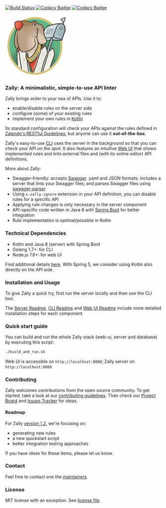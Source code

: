 [![Build Status](https://travis-ci.org/zalando-incubator/zally.svg?branch=master)](https://travis-ci.org/zalando-incubator/zally)
[![Codacy Badge](https://api.codacy.com/project/badge/Grade/05a7515011504c06b1cb35ede27ac7d4)](https://www.codacy.com/app/zally/zally?utm_source=github.com&amp;utm_medium=referral&amp;utm_content=zalando-incubator/zally&amp;utm_campaign=Badge_Grade)
[![Codacy Badge](https://api.codacy.com/project/badge/Coverage/05a7515011504c06b1cb35ede27ac7d4)](https://www.codacy.com/app/zally/zally?utm_source=github.com&utm_medium=referral&utm_content=zalando-incubator/zally&utm_campaign=Badge_Coverage)

<img src="logo.png" width="200" height="200" />

### Zally: A minimalistic, simple-to-use API linter

Zally brings order to your sea of APIs. Use it to:
- enable/disable rules on the server side
- configure (some) of your existing rules
- implement your own rules in [Kotlin](https://kotlinlang.org/)

Its standard configuration will check your APIs against the rules defined in [Zalando's RESTful Guidelines](http://zalando.github.io/restful-api-guidelines/), but anyone can use it **out-of-the-box**.

Zally's easy-to-use [CLI](cli/README.md) uses the server in the background so that you can check your API *on the spot*. It also features an intuitive [Web UI](web-ui/README.md) that shows implemented rules and lints external files and (with its online editor) API definitions.

More about Zally:
- Swagger-friendly: accepts [Swagger](https://swagger.io) .yaml and JSON formats; includes a server that lints your Swagger files; and parses Swagger files using [swagger-parser](https://github.com/swagger-api/swagger-parser)
- Using `x-zally-ignore` extension in your API definition, you can disable rules for a specific API
- Applying rule changes is only necessary in the server component
- API-specific code written in Java 8 with [Spring Boot](https://github.com/spring-projects/spring-boot) for better integration
- Rule implementation is optimal/possible in Kotlin

### Technical Dependencies

- Kotlin and Java 8 (server) with Spring Boot 
- Golang 1.7+: for CLI
- Node.js 7.6+: for web UI

Find additional details [here](https://github.com/zalando-incubator/zally/pull/65#issuecomment-269474831). With Spring 5, we consider using Kotlin also directly on the API side.

### Installation and Usage

To give Zally a quick try, first run the server locally and then use the CLI tool.

The [Server Readme](server/README.md), [CLI Readme](cli/README.md) and [Web UI Readme](web-ui/README.md) include more detailed installation steps for each component.

### Quick start guide

You can build and run the whole Zally stack (web-ui, server and database) by
executing this script:

```bash
./build_and_run.sh
```

Web UI is accessible on `http://localhost:8080`; Zally server on `http://localhost:8000`

### Contributing

Zally welcomes contributions from the open source community. To get started, take a look at our [contributing guidelines](CONTRIBUTING). Then check our [Project Board](https://github.com/zalando-incubator/zally/projects/1) and [Issues Tracker](https://github.com/zalando-incubator/zally/issues) for ideas. 

#### Roadmap
For Zally [version 1.2](https://github.com/zalando-incubator/zally/milestone/3), we're focusing on:
- generating new rules
- a new quickstart script
- better integration testing approaches

If you have ideas for these items, please let us know.

### Contact

Feel free to contact one the [maintainers](MAINTAINERS).


### License

MIT license with an exception. See [license file](LICENSE).
